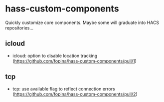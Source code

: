 # hass-custom-components

Quickly customize core components. Maybe some will graduate into HACS repositories...

## icloud

*  icloud: option to disable location tracking (https://github.com/fopina/hass-custom-components/pull/1)


## tcp

*  tcp: use available flag to reflect connection errors (https://github.com/fopina/hass-custom-components/pull/2)